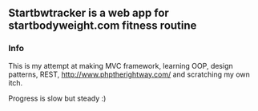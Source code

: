 ## Startbwtracker is a web app for startbodyweight.com fitness routine

### Info

This is my attempt at making MVC framework, learning OOP, design patterns,
REST, http://www.phptherightway.com/ and scratching my own itch.

Progress is slow but steady :)
